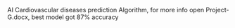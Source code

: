 AI Cardiovascular diseases prediction Algorithm, for more info open Project-G.docx, best model got 87% accuracy

